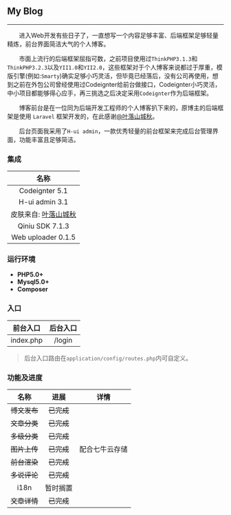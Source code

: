 ## My Blog
****

&nbsp;&nbsp;&nbsp;&nbsp;&nbsp;&nbsp;&nbsp;进入Web开发有些日子了，一直想写一个内容足够丰富、后端框架足够轻量精炼，前台界面简洁大气的个人博客。

&nbsp;&nbsp;&nbsp;&nbsp;&nbsp;&nbsp;&nbsp;市面上流行的后端框架屈指可数，之前项目使用过`ThinkPHP3.1.3`和`ThinkPHP3.2.3`以及`YII1.0`和`YII2.0`，这些框架对于个人博客来说都过于厚重，模版引擎(例如:`Smarty`)确实足够小巧灵活，但毕竟已经落后，没有公司再使用，想到之前在外包公司曾经使用过Codeignter给前台做接口，Codeignter小巧灵活，中小项目都能够得心应手，再三挑选之后决定采用`Codeignter`作为后端框架。

&nbsp;&nbsp;&nbsp;&nbsp;&nbsp;&nbsp;&nbsp;博客前台是在一位同为后端开发工程师的个人博客扒下来的，原博主的后端框架是使用 `Laravel` 框架开发的，在此感谢[@叶落山城秋](https://www.iphpt.com/)。

&nbsp;&nbsp;&nbsp;&nbsp;&nbsp;&nbsp;&nbsp;后台页面我采用了`H-ui admin`，一款优秀轻量的前台框架来完成后台管理界面，功能丰富且足够简洁。


### 集成
| 名称          |
|:-------------: |
| Codeignter 5.1 |
| H-ui admin 3.1 |
| 皮肤来自: [叶落山城秋](https://www.iphpt.com/) |
| Qiniu SDK 7.1.3 |
| Web uploader 0.1.5 |


### 运行环境
* **PHP5.0+**
* **Mysql5.0+**
* **Composer**


### 入口
前台入口|后台入口
:--:|:--:
index.php|/login|
> 后台入口路由在`application/config/routes.php`内可自定义。


### 功能及进度
| 名称          |           进展         |      详情       |
|:-------------: |:--------------:| :-------------------:|
| ~~博文发布~~ | ~~已完成~~ |  | 
| ~~文章分类~~ | ~~已完成~~ |  |
| ~~多级分类~~ | ~~已完成~~ |  |
| ~~图片上传~~ | ~~已完成~~ | 配合七牛云存储 |
| ~~前台渲染~~ | ~~已完成~~ | |
| ~~多说评论~~ | ~~已完成~~ |  |
| i18n | 暂时搁置 |  |
| ~~文章详情~~ | ~~已完成~~ | |

